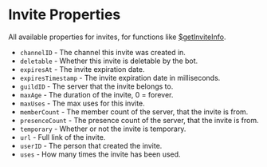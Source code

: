 # Invite Properties
All available properties for invites, for functions like [$getInviteInfo](https://djs-bdscript.gitbook.io/docs/getinviteinfo).

- `channelID` - The channel this invite was created in.
- `deletable` - Whether this invite is deletable by the bot.
- `expiresAt` - The invite expiration date.
- `expiresTimestamp` - The invite expiration date in milliseconds.
- `guildID` - The server that the invite belongs to.
- `maxAge` - The duration of the invite, 0 = forever.
- `maxUses` - The max uses for this invite.
- `memberCount` - The member count of the server, that the invite is from.
- `presenceCount` - The presence count of the server, that the invite is from.
- `temporary` - Whether or not the invite is temporary.
- `url` - Full link of the invite.
- `userID` - The person that created the invite.
- `uses` - How many times the invite has been used.


  
